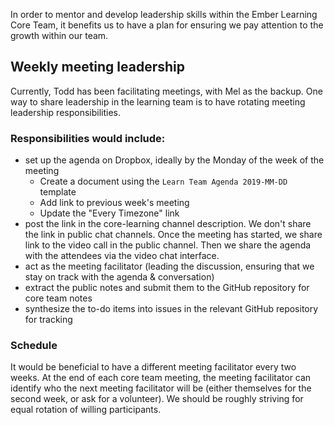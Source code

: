 In order to mentor and develop leadership skills within the Ember Learning Core Team, it benefits us to have a plan for ensuring we pay attention to the growth within our team.


## Weekly meeting leadership

Currently, Todd has been facilitating meetings, with Mel as the backup. One way to share leadership in the learning team is to have rotating meeting leadership responsibilities.

### Responsibilities would include:

- set up the agenda on Dropbox, ideally by the Monday of the week of the meeting
  - Create a document using the `Learn Team Agenda 2019-MM-DD` template
  - Add link to previous week's meeting
  - Update the "Every Timezone" link
- post the link in the core-learning channel description. We don't share the link in public chat channels. Once the meeting has started, we share link to the video call in the public channel. Then we share the agenda with the attendees via the video chat interface.
- act as the meeting facilitator (leading the discussion, ensuring that we stay on track with the agenda & conversation)
- extract the public notes and submit them to the GitHub repository for core team notes
- synthesize the to-do items into issues in the relevant GitHub repository for tracking


### Schedule
It would be beneficial to have a different meeting facilitator every two weeks. At the end of each core team meeting, the meeting facilitator can identify who the next meeting facilitator will be (either themselves for the second week, or ask for a volunteer). We should be roughly striving for equal rotation of willing participants.
